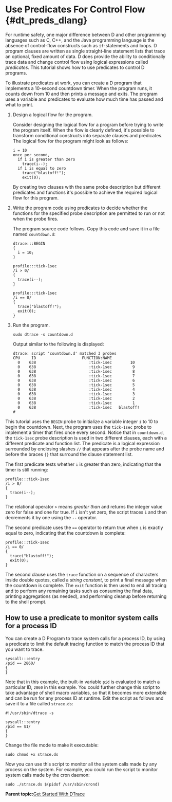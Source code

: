 
# Use Predicates For Control Flow {#dt_preds_dlang}

For runtime safety, one major difference between D and other programming languages such as C, C++, and the Java programming language is the absence of control-flow constructs such as `if`-statements and loops. D program clauses are written as single straight-line statement lists that trace an optional, fixed amount of data. D does provide the ability to conditionally trace data and change control flow using logical expressions called *predicates*. This tutorial shows how to use predicates to control D programs.

To illustrate predicates at work, you can create a D program that implements a 10-second countdown timer. When the program runs, it counts down from 10 and then prints a message and exits. The program uses a variable and predicates to evaluate how much time has passed and what to print.

1.  Design a logical flow for the program.

    Consider designing the logical flow for a program before trying to write the program itself. When the flow is clearly defined, it's possible to transform conditional constructs into separate clauses and predicates. The logical flow for the program might look as follows:

    ```
    i = 10
    once per second,
      if i is greater than zero
        trace(i--);
      if i is equal to zero
        trace("blastoff!");
        exit(0);
    ```

    By creating two clauses with the same probe description but different predicates and functions it's possible to achieve the required logical flow for this program.

2.  Write the program code using predicates to decide whether the functions for the specified probe description are permitted to run or not when the probe fires.

    The program source code follows. Copy this code and save it in a file named `countdown.d`:

    ```
    dtrace:::BEGIN 
    {
      i = 10;
    }
    
    profile:::tick-1sec
    /i > 0/
    {
      trace(i--);
    }
    
    profile:::tick-1sec
    /i == 0/
    {
      trace("blastoff!");
      exit(0);
    }
    ```

3.  Run the program.

    ```
    sudo dtrace -s countdown.d
    ```

    Output similar to the following is displayed:

    ```
    dtrace: script 'countdown.d' matched 3 probes
    CPU     ID                    FUNCTION:NAME
      0    638                       :tick-1sec        10
      0    638                       :tick-1sec         9
      0    638                       :tick-1sec         8
      0    638                       :tick-1sec         7
      0    638                       :tick-1sec         6
      0    638                       :tick-1sec         5
      0    638                       :tick-1sec         4
      0    638                       :tick-1sec         3
      0    638                       :tick-1sec         2
      0    638                       :tick-1sec         1
      0    638                       :tick-1sec   blastoff!       
    #
    ```


This tutorial uses the `BEGIN` probe to initialize a variable integer `i` to 10 to begin the countdown. Next, the program uses the `tick-1sec` probe to implement a timer that fires once every second. Notice that in `countdown.d`, the `tick-1sec` probe description is used in two different clauses, each with a different predicate and function list. The predicate is a logical expression surrounded by enclosing slashes `//` that appears after the probe name and before the braces `{}` that surround the clause statement list.

The first predicate tests whether `i` is greater than zero, indicating that the timer is still running:

```
profile:::tick-1sec
/i > 0/
{
  trace(i--);
}
```

The relational operator `>` means *greater than* and returns the integer value zero for false and one for true. If `i` isn't yet zero, the script traces `i` and then decrements it by one using the `--` operator.

The second predicate uses the `==` operator to return true when `i` is exactly equal to zero, indicating that the countdown is complete:

```
profile:::tick-1sec
/i == 0/
{
  trace("blastoff!");
  exit(0);
}
```

The second clause uses the `trace` function on a sequence of characters inside double quotes, called a *string constant*, to print a final message when the countdown is complete. The `exit` function is then used to end all tracing and to perform any remaining tasks such as consuming the final data, printing aggregations \(as needed\), and performing cleanup before returning to the shell prompt.

## How to use a predicate to monitor system calls for a process ID

You can create a D Program to trace system calls for a process ID, by using a predicate to limit the default tracing function to match the process ID that you want to trace.

```
syscall:::entry
/pid == 2860/
{
}
```

Note that in this example, the built-in variable `pid` is evaluated to match a particular ID, `2860` in this example. You could further change this script to take advantage of shell macro variables, so that it becomes more extensible and can be run for any process ID at runtime. Edit the script as follows and save it to a file called `strace.ds`:

```
#!/usr/sbin/dtrace -s

syscall:::entry
/pid == $1/
{
}
```

Change the file mode to make it executable:

```
sudo chmod +x strace.ds
```

Now you can use this script to monitor all the system calls made by any process on the system. For example, you could run the script to monitor system calls made by the cron daemon:

```
sudo ./strace.ds $(pidof /usr/sbin/crond)
```

**Parent topic:**[Get Started With DTrace](../how-to/dtrace-guide.md)

